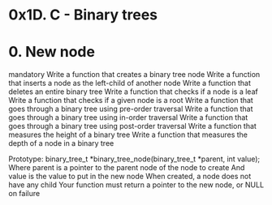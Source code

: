 # 0x1D. C - Binary trees

# 0. New node
mandatory
Write a function that creates a binary tree node
Write a function that inserts a node as the left-child of another node
Write a function that deletes an entire binary tree
Write a function that checks if a node is a leaf
Write a function that checks if a given node is a root
Write a function that goes through a binary tree using pre-order traversal
Write a function that goes through a binary tree using in-order traversal
Write a function that goes through a binary tree using post-order traversal
Write a function that measures the height of a binary tree
Write a function that measures the depth of a node in a binary tree

Prototype: binary_tree_t *binary_tree_node(binary_tree_t *parent, int value);
Where parent is a pointer to the parent node of the node to create
And value is the value to put in the new node
When created, a node does not have any child
Your function must return a pointer to the new node, or NULL on failure

